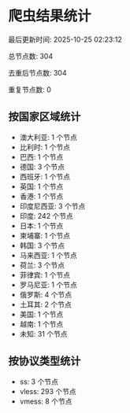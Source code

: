 # 爬虫结果统计

最后更新时间: 2025-10-25 02:23:12

总节点数: 304

去重后节点数: 304

重复节点数: 0

## 按国家区域统计

- 澳大利亚: 1 个节点
- 比利时: 1 个节点
- 巴西: 1 个节点
- 德国: 3 个节点
- 西班牙: 1 个节点
- 英国: 1 个节点
- 香港: 1 个节点
- 印度尼西亚: 3 个节点
- 印度: 242 个节点
- 日本: 1 个节点
- 柬埔寨: 1 个节点
- 韩国: 3 个节点
- 马来西亚: 1 个节点
- 荷兰: 3 个节点
- 菲律宾: 1 个节点
- 罗马尼亚: 1 个节点
- 俄罗斯: 4 个节点
- 土耳其: 2 个节点
- 美国: 1 个节点
- 越南: 1 个节点
- 未知: 31 个节点

## 按协议类型统计

- ss: 3 个节点
- vless: 293 个节点
- vmess: 8 个节点
